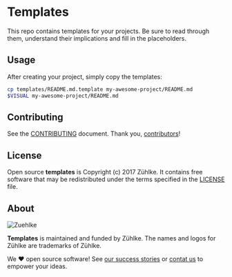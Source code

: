 # Templates

This repo contains templates for your projects. Be sure to read
through them, understand their implications and fill in the placeholders.

## Usage

After creating your project, simply copy the templates:

```sh
cp templates/README.md.template my-awesome-project/README.md
$VISUAL my-awesome-project/README.md
```

## Contributing

See the [CONTRIBUTING] document.
Thank you, [contributors]!

  [CONTRIBUTING]: CONTRIBUTING.md
  [contributors]: https://github.com/zuehlke/templates/graphs/contributors

## License

Open source **templates** is Copyright (c) 2017 Zühlke.
It contains free software that may be redistributed
under the terms specified in the [LICENSE] file.

[LICENSE]: /LICENSE

## About

![Zuehlke](https://www.zuehlke.com/static/images/base/base-2x/logo-zuehlke-small.png)

**Templates** is maintained and funded by Zühlke.
The names and logos for Zühlke are trademarks of Zühlke.

We :heart: open source software!
See [our success stories][success]
or [contat us][contact] to empower your ideas.

  [success]: https://www.zuehlke.com/ch/en/success-stories/?utm_source=github
  [contact]: https://www.zuehlke.com/ch/en/about-us/contact/?utm_source=github
